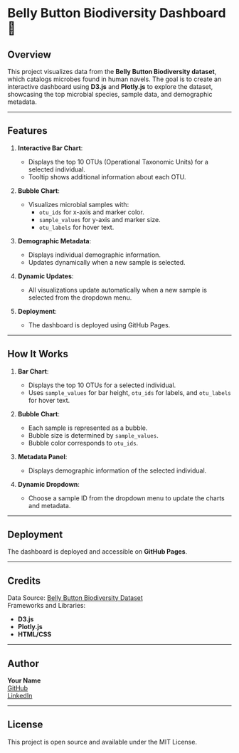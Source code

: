 # Belly Button Biodiversity Dashboard 🦠

## Overview

This project visualizes data from the **Belly Button Biodiversity dataset**, which catalogs microbes found in human navels. The goal is to create an interactive dashboard using **D3.js** and **Plotly.js** to explore the dataset, showcasing the top microbial species, sample data, and demographic metadata.

---

## Features

1. **Interactive Bar Chart**:

   - Displays the top 10 OTUs (Operational Taxonomic Units) for a selected individual.
   - Tooltip shows additional information about each OTU.

2. **Bubble Chart**:

   - Visualizes microbial samples with:
     - `otu_ids` for x-axis and marker color.
     - `sample_values` for y-axis and marker size.
     - `otu_labels` for hover text.

3. **Demographic Metadata**:

   - Displays individual demographic information.
   - Updates dynamically when a new sample is selected.

4. **Dynamic Updates**:

   - All visualizations update automatically when a new sample is selected from the dropdown menu.

5. **Deployment**:
   - The dashboard is deployed using GitHub Pages.

---

## How It Works

1. **Bar Chart**:

   - Displays the top 10 OTUs for a selected individual.
   - Uses `sample_values` for bar height, `otu_ids` for labels, and `otu_labels` for hover text.

2. **Bubble Chart**:

   - Each sample is represented as a bubble.
   - Bubble size is determined by `sample_values`.
   - Bubble color corresponds to `otu_ids`.

3. **Metadata Panel**:

   - Displays demographic information of the selected individual.

4. **Dynamic Dropdown**:
   - Choose a sample ID from the dropdown menu to update the charts and metadata.

---

## Deployment

The dashboard is deployed and accessible on **GitHub Pages**.

---

## Credits

Data Source: [Belly Button Biodiversity Dataset](http://robdunnlab.com/projects/belly-button-biodiversity/results-and-data/)  
Frameworks and Libraries:

- **D3.js**
- **Plotly.js**
- **HTML/CSS**

---

## Author

**Your Name**  
[GitHub](https://github.com/your-username)  
[LinkedIn](https://linkedin.com/in/your-linkedin)

---

## License

This project is open source and available under the MIT License.
